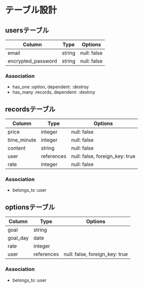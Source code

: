 # テーブル設計

## usersテーブル

| Column             | Type   | Options     |
| ------------------ | ------ | ----------- |
| email              | string | null: false |
| encrypted_password | string | null: false |

### Association

- has_one :option, dependent: :destroy
- has_many :records, dependent: :destroy

## recordsテーブル

| Column      | Type       | Options                        |
| ----------- | ---------- | ------------------------------ |
| price       | integer    | null: false                    |
| time_minute | integer    | null: false                    |
| content     | string     | null: false                    |
| user        | references | null: false, foreign_key: true |
| rate        | integer    | null: false                    |

### Association

- belongs_to :user

## optionsテーブル

| Column   | Type       | Options                        |
| -------- | ---------- | ------------------------------ |
| goal     | string     |                                |
| goal_day | date       |                                |
| rate     | integer    |                                |
| user     | references | null: false, foreign_key: true |

### Association

- belongs_to :user